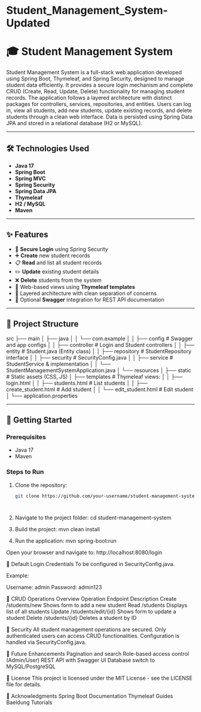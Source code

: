 # Student_Management_System-Updated


# 🎓 Student Management System

Student Management System is a full-stack web application developed using Spring Boot, Thymeleaf, and Spring Security, designed to manage student data efficiently. It provides a secure login mechanism and complete CRUD (Create, Read, Update, Delete) functionality for managing student records. The application follows a layered architecture with distinct packages for controllers, services, repositories, and entities. Users can log in, view all students, add new students, update existing records, and delete students through a clean web interface. Data is persisted using Spring Data JPA and stored in a relational database (H2 or MySQL).


---

## 🛠️ Technologies Used

- **Java 17**
- **Spring Boot**
- **Spring MVC**
- **Spring Security**
- **Spring Data JPA**
- **Thymeleaf**
- **H2 / MySQL**
- **Maven**

---

## ✨ Features

- 🔐 **Secure Login** using Spring Security
- ➕ **Create** new student records
- 📋 **Read** and list all student records
- ✏️ **Update** existing student details
- ❌ **Delete** students from the system
- 📄 Web-based views using **Thymeleaf templates**
- 🧩 Layered architecture with clean separation of concerns
- 🔎 Optional **Swagger** integration for REST API documentation

---

## 📁 Project Structure





src
├── main
│ ├── java
│ │ └── com.example
│ │ ├── config # Swagger and app configs
│ │ ├── controller # Login and Student controllers
│ │ ├── entity # Student.java (Entity class)
│ │ ├── repository # StudentRepository interface
│ │ ├── security # SecurityConfig.java
│ │ ├── service # StudentService & implementation
│ │ └── StudentManagementSystemApplication.java
│ └── resources
│ ├── static # Static assets (CSS, JS)
│ ├── templates # Thymeleaf views:
│ │ ├── login.html
│ │ ├── students.html # List students
│ │ ├── create_student.html # Add student
│ │ └── edit_student.html # Edit student
│ └── application.properties







---

## 🚀 Getting Started

### Prerequisites

- Java 17
- Maven

### Steps to Run

1. Clone the repository:
   ```bash
   git clone https://github.com/your-username/student-management-system.git




2. Navigate to the project folder:
    cd student-management-system



3. Build the project:
    mvn clean install



4. Run the application:
  mvn spring-boot:run


Open your browser and navigate to:
http://localhost:8080/login






🔐 Default Login Credentials
To be configured in SecurityConfig.java.

Example:

Username: admin
Password: admin123




🧪 CRUD Operations Overview
Operation	Endpoint	Description
Create	/students/new	Shows form to add a new student
Read	/students	Displays list of all students
Update	/students/edit/{id}	Shows form to update a student
Delete	/students/{id}	Deletes a student by ID



🔐 Security
All student management operations are secured.
Only authenticated users can access CRUD functionalities.
Configuration is handled via SecurityConfig.java.



🧩 Future Enhancements
Pagination and search
Role-based access control (Admin/User)
REST API with Swagger UI
Database switch to MySQL/PostgreSQL



📃 License
This project is licensed under the MIT License - see the LICENSE file for details.



🙌 Acknowledgments
Spring Boot Documentation
Thymeleaf Guides
Baeldung Tutorials

